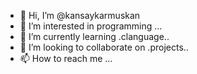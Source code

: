 - 👋 Hi, I’m @kansaykarmuskan
- 👀 I’m interested in programming ...
- 🌱 I’m currently learning .clanguage..
- 💞️ I’m looking to collaborate on .projects..
- 📫 How to reach me ...

<!---
kansaykarmuskan/kansaykarmuskan is a ✨ special ✨ repository because its `README.md` (this file) appears on your GitHub profile.
You can click the Preview link to take a look at your changes.
--->
